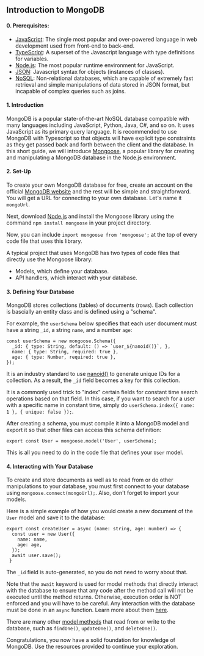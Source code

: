 ## Introduction to MongoDB

#### 0. Prerequisites:
 - [JavaScript](https://www.w3schools.com/js/): The single most popular and over-powered language in web development used from front-end to back-end.
 - [TypeScript](https://www.typescriptlang.org/): A superset of the Javascript language with type definitions for variables.
 - [Node.js](https://nodejs.org/en/): The most popular runtime environment for JavaScript.
 - [JSON](https://www.json.org/json-en.html): Javascript syntax for objects (instances of classes).
 - [NoSQL](https://www.mongodb.com/nosql-explained): Non-relational databases, which are capable of extremely fast retrieval and simple manipulations of data stored in JSON format, but incapable of complex queries such as joins.

#### 1. Introduction
MongoDB is a popular state-of-the-art NoSQL database compatible with many languages including JavaScript, Python, Java, C#, and so on. It uses JavaScript as its primary query language. It is recommended to use MongoDB with Typescript so that objects will have explicit type constraints as they get passed back and forth between the client and the database. In this short guide, we will introduce [Mongoose](https://mongoosejs.com/docs/), a popular library for creating and manipulating a MongoDB database in the Node.js environment.

#### 2. Set-Up
To create your own MongoDB database for free, create an account on the official [MongoDB website](https://account.mongodb.com/account/login?n=%2Fv2%2F63ebe246adc5d21a1e25f668&nextHash=%23clusters%2Fdetail%2FTestA2) and the rest will be simple and straightforward. You will get a URL for connecting to your own database. Let's name it ```mongoUrl```.

Next, download [Node.js](https://nodejs.org/en/) and install the Mongoose library using the command ```npm install mongoose``` in your project directory.

Now, you can include ```import mongoose from 'mongoose';``` at the top of every code file that uses this library.

A typical project that uses MongoDB has two types of code files that directly use the Mongoose library:
 - Models, which define your database.
 - API handlers, which interact with your database.

#### 3. Defining Your Database
MongoDB stores collections (tables) of documents (rows). Each collection is bascially an entity class and is defined using a "schema".

For example, the ```userSchema``` below specifies that each user document must have a string ```_id```, a string ```name```, and a number ```age```:

```
const userSchema = new mongoose.Schema({
  _id: { type: String, default: () => `user_${nanoid()}`, },
  name: { type: String, required: true },
  age: { type: Number, required: true },
});
```

It is an industry standard to use [nanoid()](https://apoorvtyagi.tech/nanoid-url-friendly-unique-id) to generate unique IDs for a collection. As a result, the ```_id``` field becomes a key for this collection.

It is a commonly used trick to "index" certain fields for constant time search operations based on that field. In this case, if you want to search for a user with a specific name in constant time, simply do ```userSchema.index({ name: 1 }, { unique: false });```.

After creating a schema, you must compile it into a MongoDB model and export it so that other files can access this schema definition:

```
export const User = mongoose.model('User', userSchema);
```

This is all you need to do in the code file that defines your ```User``` model.

#### 4. Interacting with Your Database
To create and store documents as well as to read from or do other manipulations to your database, you must first connect to your database using ```mongoose.connect(mongoUrl);```. Also, don't forget to import your models.

Here is a simple example of how you would create a new document of the ```User``` model and save it to the database:

```
export const createUser = async (name: string, age: number) => {
  const user = new User({
    name: name,
    age: age,
  });
  await user.save();
 }
```

The ```_id``` field is auto-generated, so you do not need to worry about that.

Note that the ```await``` keyword is used for model methods that directly interact with the database to ensure that any code after the method call will not be executed until the method returns. Otherwise, execution order is NOT enforced and you will have to be careful. Any interaction with the database must be done in an ```async``` function. Learn more about them [here](https://developer.mozilla.org/en-US/docs/Web/JavaScript/Reference/Statements/async_function).

There are many other [model methods](https://mongoosejs.com/docs/queries.html) that read from or write to the database, such as ```findOne()```, ```updateOne()```, and ```deleteOne()```. 

Congratulations, you now have a solid foundation for knowledge of MongoDB. Use the resources provided to continue your exploration.
